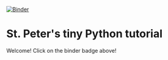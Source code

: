 [![Binder](https://mybinder.org/badge_logo.svg)](https://mybinder.org/v2/gh/damonge/PeterPy/master)
# St. Peter's tiny Python tutorial

Welcome! Click on the binder badge above!